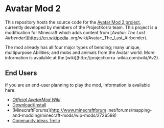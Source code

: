 Avatar Mod 2
============

This repository hosts the source code for the [Avatar Mod 2 project](http://av2.io), currently
developed by members of the ProjectKorra team. This project is a modification for Minecraft which
adds content from [*Avatar: The Last Airbender*](https://en.wikipedia
.org/wiki/Avatar:_The_Last_Airbender).

The mod already has all four major types of bending; many unique, multipurpose Abilities; and mobs
and animals from the Avatar world. More information is available at the [wiki](http://projectkorra
.wikia.com/wiki/Av2).

End Users
---------

If you are an end-user planning to play the mod, information is available here:

* [*Official AvatarMod Wiki*](http://projectkorra.wikia.com/wiki/Av2)
* [Download/Install](http://projectkorra.wikia.com/wiki/Av2:Install)
* [MinecraftForums](http://www.minecraftforum
.net/forums/mapping-and-modding/minecraft-mods/wip-mods/2726598)
* [Community ideas Trello](http://trello.av2.io)